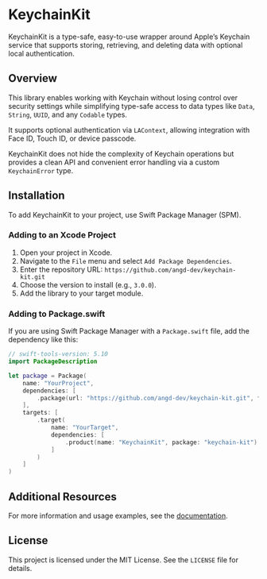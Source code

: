 # KeychainKit

KeychainKit is a type-safe, easy-to-use wrapper around Apple’s Keychain service that supports storing, retrieving, and deleting data with optional local authentication.

## Overview

This library enables working with Keychain without losing control over security settings while simplifying type-safe access to data types like `Data`, `String`, `UUID`, and any `Codable` types.

It supports optional authentication via `LAContext`, allowing integration with Face ID, Touch ID, or device passcode.

KeychainKit does not hide the complexity of Keychain operations but provides a clean API and convenient error handling via a custom `KeychainError` type.

## Installation

To add KeychainKit to your project, use Swift Package Manager (SPM).

### Adding to an Xcode Project

1. Open your project in Xcode.
2. Navigate to the `File` menu and select `Add Package Dependencies`.
3. Enter the repository URL: `https://github.com/angd-dev/keychain-kit.git`
4. Choose the version to install (e.g., `3.0.0`).
5. Add the library to your target module.

### Adding to Package.swift

If you are using Swift Package Manager with a `Package.swift` file, add the dependency like this:

```swift
// swift-tools-version: 5.10
import PackageDescription

let package = Package(
    name: "YourProject",
    dependencies: [
        .package(url: "https://github.com/angd-dev/keychain-kit.git", from: "3.0.0")
    ],
    targets: [
        .target(
            name: "YourTarget",
            dependencies: [
                .product(name: "KeychainKit", package: "keychain-kit")
            ]
        )
    ]
)
```

## Additional Resources

For more information and usage examples, see the [documentation](https://docs.angd.dev/?package=keychain-kit&version=3.0.0).

## License

This project is licensed under the MIT License. See the `LICENSE` file for details.
